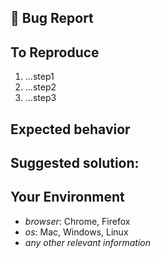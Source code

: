 <!--

 * Before opening a new issue please check if it is already solved here https://develop.testing-playground.com/

 * Please fill out this template with all the relevant information so we can
  understand what's going on and fix the issue. We appreciate bugs filed and PRs
  submitted!

 * Please make sure that you are familiar with and follow the Code of Conduct for
   this project (found in the CODE_OF_CONDUCT.md file).
-->

## 🐛 Bug Report

<!--
A clear and concise description of what the bug is.
-->

## To Reproduce

<!--
Steps to reproduce the behavior:
-->

1. ...step1
2. ...step2
3. ...step3

## Expected behavior

<!--
A clear and concise description of what you expected to happen.
-->

## Suggested solution:

<!--
It's ok if you don't have a suggested solution, but it really helps if you could
do a little digging to come up with some suggestion of how to improve things.
-->

## Your Environment

- _browser_: Chrome, Firefox
- _os_: Mac, Windows, Linux
- _any other relevant information_
